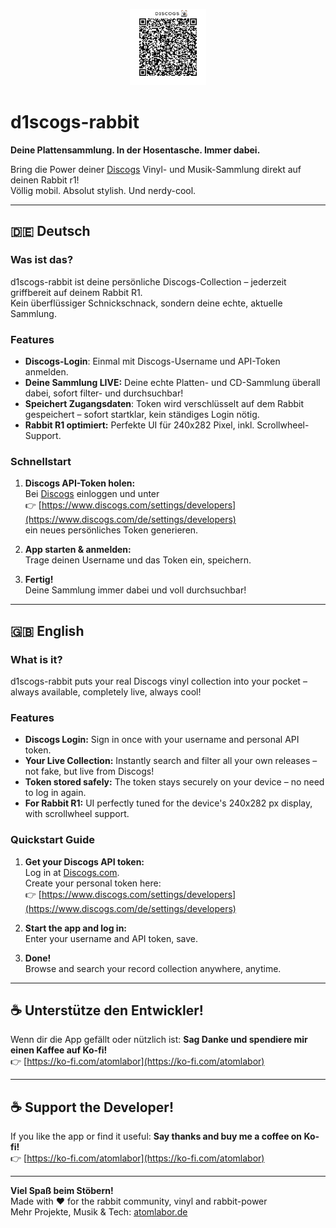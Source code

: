 <p align="center">
  <img src="https://github.com/atomlabor/d1scogs-rabbit/blob/main/qr.png" alt="QR Code zum Projekt" width="122" height="122" />
</p>

# d1scogs-rabbit

**Deine Plattensammlung. In der Hosentasche. Immer dabei.**

Bring die Power deiner [Discogs](https://www.discogs.com/) Vinyl- und Musik-Sammlung direkt auf deinen Rabbit r1!  
Völlig mobil. Absolut stylish. Und nerdy-cool. 

---

## 🇩🇪 Deutsch

### Was ist das?

d1scogs-rabbit ist deine persönliche Discogs-Collection – jederzeit griffbereit auf deinem Rabbit R1.  
Kein überflüssiger Schnickschnack, sondern deine echte, aktuelle Sammlung.  

### Features

- **Discogs-Login**: Einmal mit Discogs-Username und API-Token anmelden.
- **Deine Sammlung LIVE:** Deine echte Platten- und CD-Sammlung überall dabei, sofort filter- und durchsuchbar!
- **Speichert Zugangsdaten**: Token wird verschlüsselt auf dem Rabbit gespeichert – sofort startklar, kein ständiges Login nötig.
- **Rabbit R1 optimiert:** Perfekte UI für 240x282 Pixel, inkl. Scrollwheel-Support.

### Schnellstart

1. **Discogs API-Token holen:**  
   Bei [Discogs](https://www.discogs.com/) einloggen und unter  
   👉 [https://www.discogs.com/settings/developers](https://www.discogs.com/de/settings/developers)  
   ein neues persönliches Token generieren.

2. **App starten & anmelden:**  
   Trage deinen Username und das Token ein, speichern.

3. **Fertig!**  
   Deine Sammlung immer dabei und voll durchsuchbar!

---

## 🇬🇧 English

### What is it?

d1scogs-rabbit puts your real Discogs vinyl collection into your pocket – always available, completely live, always cool!  

### Features

- **Discogs Login:** Sign in once with your username and personal API token.
- **Your Live Collection:** Instantly search and filter all your own releases – not fake, but live from Discogs!
- **Token stored safely:** The token stays securely on your device – no need to log in again.
- **For Rabbit R1:** UI perfectly tuned for the device's 240x282 px display, with scrollwheel support.

### Quickstart Guide

1. **Get your Discogs API token:**  
   Log in at [Discogs.com](https://www.discogs.com/).  
   Create your personal token here:  
   👉 [https://www.discogs.com/settings/developers](https://www.discogs.com/de/settings/developers)

2. **Start the app and log in:**  
   Enter your username and API token, save.

3. **Done!**  
   Browse and search your record collection anywhere, anytime.

---

## ☕️ Unterstütze den Entwickler!

Wenn dir die App gefällt oder nützlich ist: **Sag Danke und spendiere mir einen Kaffee auf Ko-fi!**  
👉 [https://ko-fi.com/atomlabor](https://ko-fi.com/atomlabor)

---

## ☕️ Support the Developer!

If you like the app or find it useful: **Say thanks and buy me a coffee on Ko-fi!**  
👉 [https://ko-fi.com/atomlabor](https://ko-fi.com/atomlabor)

---

**Viel Spaß beim Stöbern!**  
Made with ❤️ for the rabbit community, vinyl and rabbit-power  
Mehr Projekte, Musik & Tech: [atomlabor.de](https://atomlabor.de)
